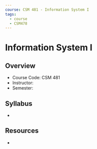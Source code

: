 ```yaml
---
course: CSM 481 - Information System I
tags:
  - course
  - CSM478
---
```


# Information System I

## Overview
- Course Code: CSM 481
- Instructor: 
- Semester: 

## Syllabus
- 

## Resources
- 
